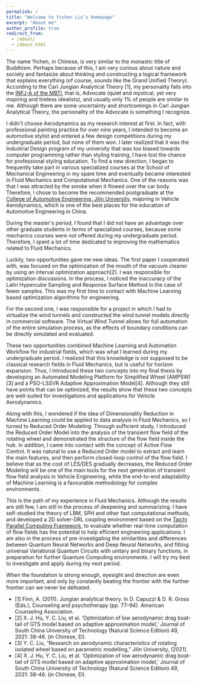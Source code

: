 ```yaml
---
permalink: /
title: "Welcome to Yichen Liu’s Homepage"
excerpt: "About me"
author_profile: true
redirect_from: 
  - /about/
  - /about.html
---
```

The name Yichen, in Chinese, is very similar to the monastic title of Buddhism. Perhaps because of this, I am very curious about nature and society and fantasize about thinking and constructing a logical framework that explains everything (of course, sounds like the Grand Unified Theory). According to the Carl Jungian Analytical Theory [1], my personality falls into the [INFJ-A of the MBTI](https://www.16personalities.com/personality-types), that is, Advocate (quiet and mystical, yet very inspiring and tireless idealists), and usually only 1% of people are similar to me. Although there are some uncertainty and shortcomings in Carl Jungian Analytical Theory, the personality of the Advocate is something I recognize.

I didn't choose Aerodynamics as my research interest at first. In fact, with professional painting practice for over nine years, I intended to become an automotive stylist and entered a few design competitions during my undergraduate period, but none of them won. I later realized that it was the Industrial Design program of my university that was too biased towards computer programming rather than styling training, I have lost the chance for professional styling education. To find a new direction, I began to frequently take part in various specialized courses at the School of Mechanical Engineering in my spare time and eventually became interested in Fluid Mechanics and Computational Mechanics. One of the reasons was that I was attracted by the smoke when it flowed over the car body. Therefore, I chose to become the recommended postgraduate at the [College of Automotive Engineering, Jilin University](http://auto.jlu.edu.cn/EN/Home.htm), majoring in Vehicle Aerodynamics, which is one of the best places for the education of Automotive Engineering in China.

During the master's period, I found that I did not have an advantage over other graduate students in terms of specialized courses, because some mechanics courses were not offered during my undergraduate period. Therefore, I spent a lot of time dedicated to improving the mathematics related to Fluid Mechanics.

Luckily, two opportunities gave me new ideas. The first paper I cooperated with, was focused on the optimization of the mouth of the vacuum cleaner by using an interval optimization approach[2]. I was responsible for optimization discussions. In the process, I noticed the inaccuracy of the Latin Hypercube Sampling and Response Surface Method in the case of fewer samples. This was my first time to contact with Machine Learning based optimization algorithms for engineering. 

For the second one, I was responsible for a project in which I had to virtualize the wind tunnels and constructed the wind tunnel models directly in commercial software. The Virtual Wind Tunnel allows for full automation of the entire simulation process, as the effects of boundary conditions can be directly simulated and evaluated.

These two opportunities combined Machine Learning and Automation Workflow for industrial fields, which was what I learned during my undergraduate period. I realized that this knowledge is not supposed to be classical research fields in Fluid Mechanics, but is useful for horizon expansion. Thus, I introduced these two concepts into my final thesis by developing an Automated Modeling Platform for Simplified Wheel (AMPSW)[3] and a PSO-LSSVR Adaptive Approximation Model[4]. Although they still have points that can be optimized, the results show that these two concepts are well-suited for investigations and applications for Vehicle Aerodynamics.

Along with this, I wondered if the idea of Dimensionality Reduction in Machine Learning could be applied to data analysis in Fluid Mechanics, so I turned to Reduced Order Modeling. Through sufficient study, I introduced the Reduced Order Model into the analysis of the transient flow field of the rotating wheel and demonstrated the structure of the flow field inside the hub. In addition, I came into contact with the concept of Active Flow Control. It was natural to use a Reduced Order model to extract and learn the main features, and then perform closed-loop control of the flow field. I believe that as the cost of LES/DES gradually decreases, the Reduced Order Modeling will be one of the main tools for the next generation of transient flow field analysis in Vehicle Engineering, while the end-to-end adaptability of Machine Learning is a favourable methodology for complex environments.

This is the path of my experience in Fluid Mechanics. Although the results are still few, I am still in the process of deepening and summarizing. I have self-studied the theory of LBM, SPH and other fast computational methods, and developed a 2D solver-DRL coupling environment based on the [Taichi Parallel Computing Framework](https://www.taichi-lang.org/), to evaluate whether real-time computation of flow fields has the potential to help efficient engineering applications. I am also in the process of pre-investigating the similarities and differences between Quantum Neural Networks and Deep Neural Networks, and fitting universal Variational Quantum Circuits with unitary and binary functions, in preparation for further Quantum Computing environments. I will try my best to investigate and apply during my next period.

When the foundation is strong enough, eyesight and direction are even more important, and only by constantly beating the frontier with the further frontier can we never be defeated.

* [1] Finn, A. (2011). Jungian analytical theory. In D. Capuzzi & D. R. Gross (Eds.), Counseling and psychotherapy (pp. 77–94). American Counseling Association.
* [2] X. J. Hu, Y. C. Liu, et al. ‘Optimization of low aerodynamic drag boat-tail of GTS model based on adaptive approximation model,’ Journal of South China University of Technology (Natural Science Edition) 49, 2021: 38-46. (in Chinese, EI).
* [3] Y. C. Liu, “Research on aerodynamic characteristics of rotating isolated wheel based on parametric modelling,” Jilin University, (2021).
* [4] X. J. Hu, Y. C. Liu, et al. ‘Optimization of low aerodynamic drag boat-tail of GTS model based on adaptive approximation model,’ Journal of South China University of Technology (Natural Science Edition) 49, 2021: 38-46. (in Chinese, EI).

